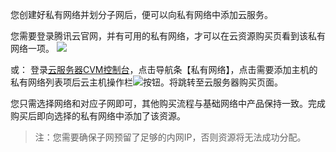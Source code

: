 您创建好私有网络并划分子网后，便可以向私有网络中添加云服务。

您需要登录腾讯云官网，并有可用的私有网络，才可以在云资源购买页看到该私有网络一项。
![](https://mccdn.qcloud.com/img567fa10f87707.png)

或：
登录[云服务器CVM控制台](https://console.cloud.tencent.com/)，点击导航条【私有网络】，点击需要添加主机的私有网络列表项后云主机操作栏![](https://mccdn.qcloud.com/img568e1e92896dc.png)按钮。将跳转至云服务器购买页面。

您只需选择网络和对应子网即可，其他购买流程与基础网络中产品保持一致。完成购买后即向选择的私有网络中添加了该资源。

> 注：您需要确保子网预留了足够的内网IP，否则资源将无法成功分配。